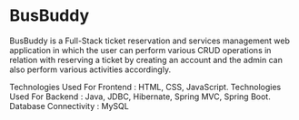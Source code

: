 # BusBuddy

BusBuddy is a Full-Stack ticket reservation and services management web application in which the user can perform various CRUD operations in relation with reserving a ticket by creating an account and the admin can also perform various activities accordingly.

Technologies Used For Frontend : HTML, CSS, JavaScript.
Technologies Used For Backend : Java, JDBC, Hibernate, Spring MVC, Spring Boot.
Database Connectivity : MySQL
